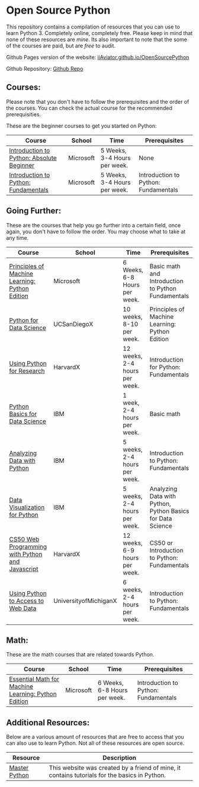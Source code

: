 ﻿# Open Source Python
This repository contains a compilation of resources that you can use to learn Python 3. Completely online, completely free. Please keep in mind that none of these resources are *mine*. Its also important to note that the some of the courses are paid, but are *free* to audit. 

Github Pages version of the website: [iiAviator.github.io/OpenSourcePython](https://iiaviator.github.io/OpenSourcePython/) 

Github Repository: [Github Repo](https://github.com/iiAviator/OpenSourcePython)

## Courses:
Please note that you don't have to follow the prerequisites and the order of the courses. You can check the actual course for the recommended prerequisities. 

These are the beginner courses to get you started on Python:

| Course | School | Time | Prerequisites |
| ------ | ------ | ------ | ------ |
| [Introduction to Python: Absolute Beginner](https://www.edx.org/course/introduction-to-python-absolute-beginner-4%5D%28https://www.edx.org/course/introduction-to-python-absolute-beginner-4%29)| Microsoft| 5 Weeks, 3-4 Hours per week.| None |
| [Introduction to Python: Fundamentals](https://www.edx.org/course/introduction-to-python-fundamentals-4) | Microsoft| 5 Weeks, 3-4 Hours per week. | Introduction to Python: Fundamentals |

## Going Further:
These are the courses that help you go further into a certain field, once again, you don't have to follow the order. You may choose what to take at any time. 

| Course | School | Time | Prerequisites |
| ------ | ------ | ------ | ------ |
| [Principles of Machine Learning: Python Edition](https://www.edx.org/course/principles-of-machine-learning-python-edition-3) | Microsoft| 6 Weeks, 6-8 Hours per week. | Basic math and Introduction to Python Fundamentals  |
| [Python for Data Science](https://www.edx.org/course/python-for-data-science-3)| UCSanDiegoX | 10 weeks, 8-10 per week.| Principles of Machine Learning: Python Edition|
| [Using Python for Research](https://www.edx.org/course/using-python-for-research-2) | HarvardX| 12 weeks, 2-4 hours per week. | Introduction for Python: Fundamentals |
| [Python Basics for Data Science](https://www.edx.org/course/python-basics-for-data-science-2) | IBM| 1 week, 2-4 hours per week. | Basic math|
| [Analyzing Data with Python](https://www.edx.org/course/data-analysis-with-python) | IBM | 5 weeks, 2-4 hours per week. | Introduction to Python: Fundamentals |
| [Data Visualization for Python](https://www.edx.org/course/data-visualization-with-python) | IBM | 5 weeks, 2-4 hours per week. | Analyzing Data with Python, Python Basics for Data Science |
| [CS50 Web Programming with Python and Javascript](https://www.edx.org/course/cs50s-web-programming-with-python-and-javascript)| HarvardX |12 weeks, 6-9 hours per week. | CS50 or Introduction to Python: Fundamentals|
| [Using Python to Access to Web Data](https://www.coursera.org/learn/python-network-data) | UniversityofMichiganX | 6 weeks, 2-4 hours per week. | Introduction to Python: Fundamentals | 

## Math:
These are the math courses that are related towards Python. 

| Course | School | Time | Prerequisites |
| ------ | ------ | ------ | ------ |
| [Essential Math for Machine Learning: Python Edition](https://www.edx.org/course/essential-math-for-machine-learning-python-edition-3)| Microsoft| 6 Weeks, 6-8 Hours per week.| Introduction to Python: Fundamentals |

## Additional Resources:
Below are a various amount of resources that are free to access that you can also use to learn Python. Not all of these resources are open source. 

| Resource | Description | 
| ------ | ------ | 
| [Master Python](https://www.masterpython.me)| This website was created by a friend of mine, it contains tutorials for the basics in Python. |
